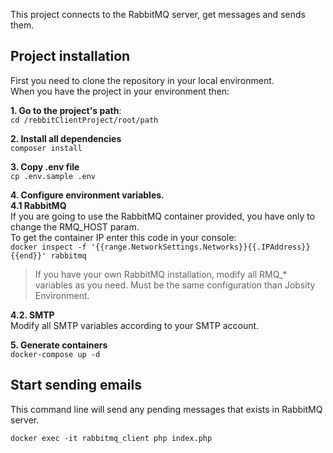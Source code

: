 This project connects to the RabbitMQ server, get messages and sends them.

## Project installation
First you need to clone the repository in your local environment.  
When you have the project in your environment then:

**1. Go to the project's path**:  
`cd /rebbitClientProject/root/path`  

**2. Install all dependencies**  
`composer install`  

**3. Copy .env file**  
`cp .env.sample .env`  

**4. Configure environment variables.**  
**4.1 RabbitMQ**  
If you are going to use the RabbitMQ container provided, you have only to change the RMQ_HOST param.  
To get the container IP enter this code in your console:  
`docker inspect -f '{{range.NetworkSettings.Networks}}{{.IPAddress}}{{end}}' rabbitmq`  
> If you have your own RabbitMQ installation, modify all RMQ_* variables as you need.
> Must be the same configuration than Jobsity Environment.

**4.2. SMTP**  
Modify all SMTP variables according to your SMTP account.  

**5. Generate containers**  
`docker-compose up -d`  

## Start sending emails
This command line will send any pending messages that exists in RabbitMQ server.  

`docker exec -it rabbitmq_client php index.php`  
